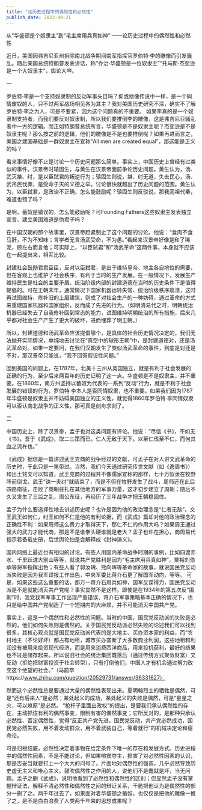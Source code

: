 ```yaml
---
title: "论历史过程中的偶然性和必然性"
publish_date: 2022-09-21
---
```


从“华盛顿是个奴隶主”到“毛主席用兵真如神”
——论历史过程中的偶然性和必然性


近日，美国因弗吉尼亚州拆除南北战争期间南军指挥官罗伯特·李的雕像而引发骚乱。随后美国总统特朗普发表讲话，称“乔治·华盛顿是一位奴隶主”“托马斯·杰斐逊是一个大奴隶主”，舆论大哗。

一

罗伯特·李是一个支持奴隶制的反动军事头目吗？抑或他像传说中一样，是一个同情废奴的人，只不过两军战场相见各为其主？我对美国历史研究不深，确实不了解罗伯特·李之为人，可是不要紧，因为这个问题真的不重要。
如果李真的是一个奴隶制支持者，而我们要反对奴隶制，所以我们要推倒李的雕像，这是弗吉尼亚骚乱者中一方的逻辑。而正如特朗普总统所言，华盛顿是不是奴隶主呢？杰斐逊是不是奴隶主呢？那么按之前的逻辑，他们的雕像是不是也要推倒呢？如果再进而言之，美国之建国基础是一群奴隶主在宣称“All men are created equal”，那这能是正义的吗？

看来事情好像不止是讨论一个历史问题那么简单。事实上，中国历史上曾经有过类似的事件。汉景帝时辕固生，与黄生在汉景帝面前争论历史问题。黄生认为，汤、武灭桀、纣，是以臣弑君的叛逆行为；辕固生则说，桀、纣无道，失去民心，汤、武吊民伐罪，是受命于天的义德之举。讨论很快就超出了历史问题的范围。黄生认为，以臣弑君，是政治不正确，怎么能鼓励呢？辕固生则反驳说，那我高祖代秦，难道也错了吗？

是啊，蓄奴是错误的，怎么能鼓励呢？可Founding Fathers这些奴隶主发表独立宣言、建立美国难道是伪君子吗？

在中国汉朝的那个故事里，汉景帝赶紧制止了这个问题的讨论。他说：“食肉不食马肝，不为不知味；言学者无言汤武受命，不为愚。”看起来汉景帝好像是和了稀泥，顾左右而言他；可实际上，“以臣弑君”和“汤武革命”这两件事，本身就不应该在一起提出来，相互比较。

封建社会鼓励君君臣臣，反对以臣弑君，是出于维持皇帝、地主各自地位的需要，但在客观上也维护了社会秩序，有利于当时的生产发展。在一般情况下，发展生产维持民生是社会的主要矛盾，统治阶级内部的封建道德在当时的历史条件下是值得提倡的。可在王朝末年，通常情况下国家机器运转失常、统治阶级秩序崩溃，这时再试图维持、修补旧的上层建筑，则成了对社会生产的一种妨碍，通过革命的方式来重建国家机器和国家组织，反而成了先进的行为。（如明清易代之时，明朝统治机器已经失去了自我修补回到常态的能力，试图维持明朝统治的所有措施，后来几乎都对社会生产产生了更大的破坏，进而埋葬了明王朝。）

所以，封建道德和汤武革命应该提倡哪个，是具体的社会历史情况决定的，我们无法抛开实际情况，单纯地去讨论在“真空中的球形王朝”中，是封建道德对，还是汤武革命对。如果一定要问，在我们汉朝发生了类似汤武革命的事件，到底是对还是不对，那汉景帝只能说，“我不回答假设性问题。”

回到美国的问题上，在1787年，北美十三州从英国独立，就是有利于社会发展的正确的行为，至少后来两百年的历史证明了这一点。华盛顿是不是奴隶主，并不重要。在1860年，南方州坚持以蓄奴为代表的一系列“反动”行为，就是不利于社会发展的错误的行为，罗伯特·李本人是否同情奴隶，也不重要。如果我们因为1787年华盛顿是奴隶主并不妨碍美国独立的正义性，就觉得1860年罗伯特·李同情奴隶可以否认南北战争的正义性，那可真是刻舟求剑了。

二

中国历史上，除了汉景帝，孟子也对这类问题有评论。他说：“尽信《书》，不如无《书》。吾于《武成》，取二三策而已。仁人无敌于天下。以至仁伐至不仁，而何其血之流杵也。”

《武成》据信是一篇讲述武王克商的战争经过的文献，可孟子在对人讲文武革命的历史时，于此只是一笔带过。当然，我们今天通过研究传世文献（如《逸周书》）和出土铭文可以知道，武王克商的过程并不像儒家宣称的那样，七十万奴隶在牧野阵前倒戈，武王“诛一夫纣”就结束了，而是不但在牧野发生了战斗，周师还在此后四路南征，击败了商朝驻扎在其他地方的军事力量，这才初步建立了周朝；随后不久又发生了三监之乱，周公东征，再经历了三年战争才把王朝稳固住。

孟子为什么要选择性地去讲述历史呢？也许是因为他的政治理念是“仁者无敌”，文王武王如何仁，纣王如何不仁是他的有利论据，而《武成》篇却对他的政治理念的正确性不利：如果周师这么费力才取得天下，那仁不仁的作用大吗？如果周王通过强大的武力才能代商，那是不是谁拳头硬谁就是老大？孟子也许在担心，商周易代指示若备载史册，后世舆论怕是会解释成《封神演义》。

国内网络上最近也有相似的讨论。有些人用国内革命战争时期的事例，比如四渡赤水、千里跃进大别山等等，就说共产党胜利是因为“毛主席用兵真如神”，粟裕刘伯承等将军指挥出色；有些人看了郭汝瑰、熊向晖等革命家的故事，就说国民党反动派失败是因为我军谍报工作出色，中央军委比蒋介石更了解国军动向，等等。
可是，如果这些这么重要的话，那万一蒋介石用兵如神，国军反谍得力，国民党反动派是不是就能消灭共产党呢？事实显然不是这样。即使是在1934年的第五次反“围剿”时，我党我军军事工作出现严重错误、蒋介石军事策略基本正确的情况下，也只是给中国共产党制造了一个短期内的大麻烦，并不可能消灭中国共产党。

事实上，这是一个偶然性和必然性的问题。当时的中国，国民党反动派的失败是必然的，他们如何失败则是偶然的。关于国民党反动派必然失败的论述我们可以找到很多，其核心观点就是国民党反动派代表的是大地主、买办资本家的利益，而“农村地主（不论好坏）都占有地租，城市买办垄断了大多数商业利润，这些地租和利润没有被用来投资现代经济，而是用来消费西洋商品，用来投机获利，最好的结果也不过是储存起来。所以说旧社会的统治集团既落后（通过传统方式聚敛财富）又反动（拒绝把财富投资于社会转型），只有打倒他们，中国人才有机会通过努力改变这个绝望的社会。”（马前卒https://www.zhihu.com/question/20529731/answer/36331627）

然而这个必然性总是要通过大量的偶然性表现出来。夏明翰烈士的牺牲是偶然，可是“还有后来人”是必然；某处起义的成功，某处起义的失败是偶然，可是“星星之火，可以燎原”是必然。
“枪杆子里面出政权”的提出，是要我们承认偶然性的存在，主动抓住有利的偶然事变，限制有害的偶然事变；它所反对的，是那种只承认必然性、否定偶然性，觉得“反正共产党先进，国民党反动，共产党必然成功，国民党必然失败，用不着发动群众，用不着武装自己，等着就行”的机械决定论和宿命论。

可是归根结底，必然性决定着事物在给定条件下唯一的存在和发展方式。历史进程中的偶然性因素，不是不能讨论，但如果喧宾夺主，损害了对必然性因素的认识，那是否妥当就要打上一个大大的问号了。片面地对偶然性的强调，几乎必然导致历史虚无主义和唯心主义。鼓吹偶然性之作用的人，说他们不是蠢就是坏，当无问题。孟子之删《武成》，说明他看到了必然性和偶然性的区别；但显然孟子没有掌握辩证法，解释不清必然性和偶然性之间的辩证关系，干脆把他认为是偶然性的部分一删了之。两千年过去了，如果面对着华盛顿之蓄奴，也仅仅是把他的雕像一推了之，是不是白白浪费了人类两千年来的思想成果呢？

